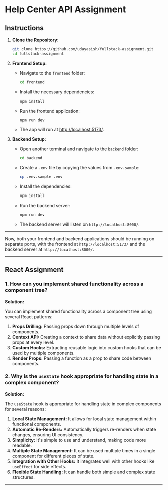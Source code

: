 # Help Center API Assignment

## Instructions

1. **Clone the Repository:**
   ```bash
   git clone https://github.com/udayasish/fullstack-assignment.git
   cd fullstack-assignment
   ```

2. **Frontend Setup:**
   - Navigate to the `frontend` folder:
     ```bash
     cd frontend
     ```
   - Install the necessary dependencies:
     ```bash
     npm install
     ```
   - Run the frontend application:
     ```bash
     npm run dev
     ```
   - The app will run at [http://localhost:5173/](http://localhost:5173/).

3. **Backend Setup:**
   - Open another terminal and navigate to the `backend` folder:
     ```bash
     cd backend
     ```
   - Create a `.env` file by copying the values from `.env.sample`:
     ```bash
     cp .env.sample .env
     ```
   - Install the dependencies:
     ```bash
     npm install
     ```
   - Run the backend server:
     ```bash
     npm run dev
     ```
   - The backend server will listen on `http://localhost:8000/`.

---

Now, both your frontend and backend applications should be running on separate ports, with the frontend at `http://localhost:5173/` and the backend server at `http://localhost:8000/`.

---

## React Assignment

### 1. How can you implement shared functionality across a component tree?

**Solution:**

You can implement shared functionality across a component tree using several React patterns:

1. **Props Drilling:** Passing props down through multiple levels of components.
2. **Context API:** Creating a context to share data without explicitly passing props at every level.
3. **Custom Hooks:** Extracting reusable logic into custom hooks that can be used by multiple components.
4. **Render Props:** Passing a function as a prop to share code between components.

### 2. Why is the `useState` hook appropriate for handling state in a complex component?

**Solution:**

The `useState` hook is appropriate for handling state in complex components for several reasons:

1. **Local State Management:** It allows for local state management within functional components.
2. **Automatic Re-Renders:** Automatically triggers re-renders when state changes, ensuring UI consistency.
3. **Simplicity:** It's simple to use and understand, making code more readable.
4. **Multiple State Management:** It can be used multiple times in a single component for different pieces of state.
5. **Integration with Other Hooks:** It integrates well with other hooks like `useEffect` for side effects.
6. **Flexible State Handling:** It can handle both simple and complex state structures.

---
